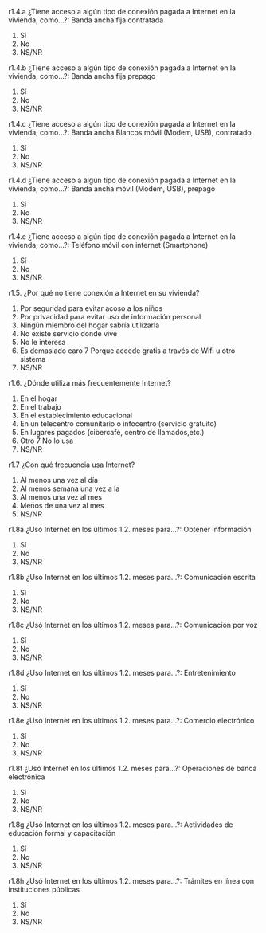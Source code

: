 r1.4.a	¿Tiene acceso a algún tipo de conexión pagada a Internet en la vivienda, como…?: Banda ancha fija contratada

1.	Sí
2.	No
9.	NS/NR

r1.4.b	¿Tiene acceso a algún tipo de conexión pagada a Internet en la vivienda, como…?: Banda ancha fija prepago

1.	Sí
2.	No
9.	NS/NR

r1.4.c	¿Tiene acceso a algún	tipo de conexión pagada
a Internet en la vivienda,
como…?: Banda ancha
Blancos
móvil (Modem, USB),
contratado

1.	Sí
2.	No
9.	NS/NR


r1.4.d	¿Tiene acceso a algún tipo de conexión pagada a Internet en la vivienda, como…?: Banda ancha móvil (Modem, USB), prepago

1.	Sí
2.	No
9.	NS/NR


r1.4.e	¿Tiene acceso a algún tipo de conexión pagada a Internet en la vivienda, como…?: Teléfono móvil con internet (Smartphone)

1.	Sí
2.	No
9.	NS/NR

r1.5.	¿Por qué no tiene conexión a Internet en su vivienda?

1.	Por seguridad para evitar acoso a los niños
2.	Por privacidad para evitar uso de información personal
3.	Ningún miembro del hogar sabría utilizarla
4.	No existe servicio donde vive
5.	No le interesa
6.	Es demasiado caro
7	Porque accede gratis a través de Wifi u otro sistema
9.	NS/NR

r1.6.	¿Dónde utiliza más frecuentemente Internet?

1.	En el hogar
2.	En el trabajo
3.	En el establecimiento educacional
4.	En un telecentro comunitario o infocentro (servicio gratuito)
5.	En lugares pagados (cibercafé, centro de llamados,etc.)
6.	Otro
7	No lo usa
9.	NS/NR


r1.7	¿Con qué frecuencia usa Internet?

1.	Al menos	una	vez	al día
2.	Al menos semana	una	vez	a la
3.	Al menos	una	vez	al mes
4.	Menos de	una	vez	al mes
9.	NS/NR

r1.8a	¿Usó Internet en los últimos 1.2. meses para…?: Obtener información

1.	Sí
2.	No
9.	NS/NR

r1.8b	¿Usó Internet en los últimos 1.2. meses para…?: Comunicación escrita

1.	Sí
2.	No
9.	NS/NR

r1.8c	¿Usó Internet en los últimos 1.2. meses para…?: Comunicación por voz

1.	Sí
2.	No
9.	NS/NR

r1.8d	¿Usó Internet en los últimos 1.2. meses para…?: Entretenimiento

1.	Sí
2.	No
9.	NS/NR

r1.8e	¿Usó Internet en los últimos 1.2. meses para…?: Comercio electrónico

1.	Sí
2.	No
9.	NS/NR

r1.8f	¿Usó Internet en los últimos 1.2. meses para…?: Operaciones de banca electrónica

1.	Sí
2.	No
9.	NS/NR

r1.8g	¿Usó Internet en los últimos 1.2. meses para…?: Actividades de educación formal y capacitación

1.	Sí
2.	No
9.	NS/NR

r1.8h	¿Usó Internet en los últimos 1.2. meses para…?: Trámites en línea con instituciones públicas

1.	Sí
2.	No
9.	NS/NR
